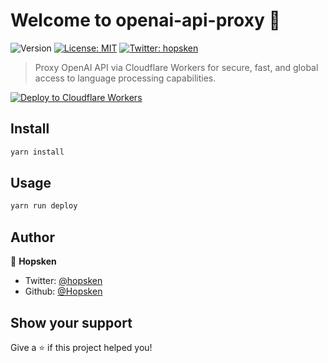 # Welcome to openai-api-proxy 👋
![Version](https://img.shields.io/badge/version-0.1.0-blue.svg?cacheSeconds=2592000)
[![License: MIT](https://img.shields.io/badge/License-MIT-yellow.svg)](#)
[![Twitter: hopsken](https://img.shields.io/twitter/follow/hopsken.svg?style=social)](https://twitter.com/hopsken)

> Proxy OpenAI API via Cloudflare Workers for secure, fast, and global access to language processing capabilities.

[![Deploy to Cloudflare Workers](https://deploy.workers.cloudflare.com/button)](https://deploy.workers.cloudflare.com/?url=https://github.com/hopsken/openai-api-proxy)

## Install

```sh
yarn install
```

## Usage

```sh
yarn run deploy
```

## Author

👤 **Hopsken**
* Twitter: [@hopsken](https://twitter.com/hopsken)
* Github: [@Hopsken](https://github.com/Hopsken)

## Show your support

Give a ⭐️ if this project helped you!